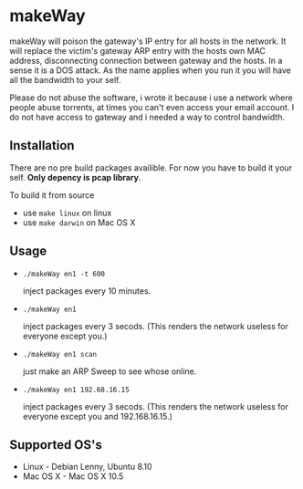 # makeWay

makeWay will poison the gateway's IP entry for all hosts in the network. It will replace the victim's gateway ARP entry with the hosts own MAC address, disconnecting connection between gateway and the hosts. In a sense it is a DOS attack. As the name applies when you run it you will have all the bandwidth to your self.

Please do not abuse the software, i wrote it because i use a network where people abuse torrents, at times you can't even access your email account. I do not have access to gateway and i needed a way to control bandwidth.

## Installation

There are no pre build packages availible. For now you have to build it your self. **Only depency is pcap library**.

To build it from source

* use `make linux` on linux
* use `make darwin` on Mac OS X


## Usage

* `./makeWay en1 -t 600`
  
  inject packages every 10 minutes.
  
* `./makeWay en1`
  
  inject packages every 3 secods. (This renders the network useless for everyone except you.)
  
* `./makeWay en1 scan`
  
  just make an ARP Sweep to see whose online.
  
* `./makeWay en1 192.68.16.15`
  
  inject packages every 3 secods. (This renders the network useless for everyone except you and 192.168.16.15.)

## Supported OS's

* Linux - Debian Lenny, Ubuntu 8.10
* Mac OS X - Mac OS X 10.5

